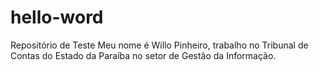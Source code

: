 # hello-word
Repositório de Teste
Meu nome é Willo Pinheiro, trabalho no Tribunal de Contas do Estado da Paraíba no setor de Gestão da Informação.
